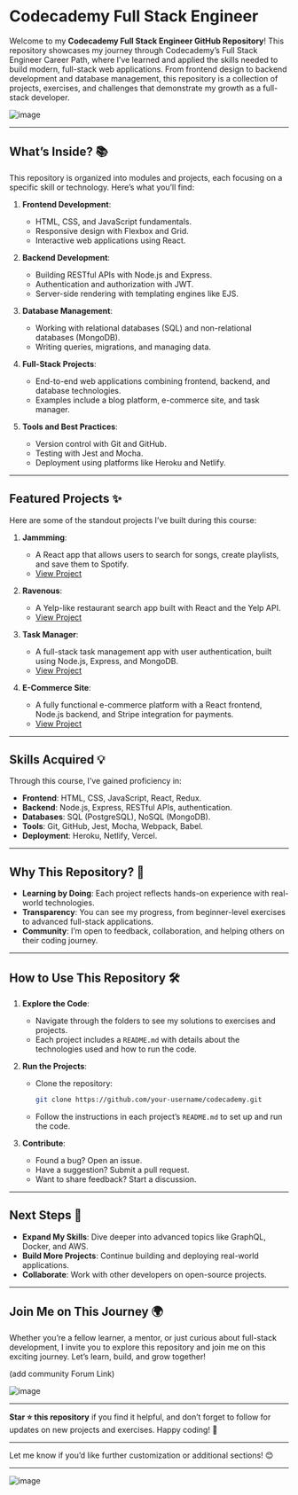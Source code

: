
# **Codecademy Full Stack Engineer**

Welcome to my **Codecademy Full Stack Engineer GitHub Repository**! This repository showcases my journey through Codecademy’s Full Stack Engineer Career Path, where I’ve learned and applied the skills needed to build modern, full-stack web applications. From frontend design to backend development and database management, this repository is a collection of projects, exercises, and challenges that demonstrate my growth as a full-stack developer.

![image](https://github.com/user-attachments/assets/475960e3-7737-4a3b-8bff-d1e35f5fb92d)


---

## **What’s Inside?** 📚

This repository is organized into modules and projects, each focusing on a specific skill or technology. Here’s what you’ll find:

1. **Frontend Development**:
   - HTML, CSS, and JavaScript fundamentals.
   - Responsive design with Flexbox and Grid.
   - Interactive web applications using React.

2. **Backend Development**:
   - Building RESTful APIs with Node.js and Express.
   - Authentication and authorization with JWT.
   - Server-side rendering with templating engines like EJS.

3. **Database Management**:
   - Working with relational databases (SQL) and non-relational databases (MongoDB).
   - Writing queries, migrations, and managing data.

4. **Full-Stack Projects**:
   - End-to-end web applications combining frontend, backend, and database technologies.
   - Examples include a blog platform, e-commerce site, and task manager.

5. **Tools and Best Practices**:
   - Version control with Git and GitHub.
   - Testing with Jest and Mocha.
   - Deployment using platforms like Heroku and Netlify.

---

## **Featured Projects** ✨

Here are some of the standout projects I’ve built during this course:

1. **Jammming**:
   - A React app that allows users to search for songs, create playlists, and save them to Spotify.
   - [View Project](#)

2. **Ravenous**:
   - A Yelp-like restaurant search app built with React and the Yelp API.
   - [View Project](#)

3. **Task Manager**:
   - A full-stack task management app with user authentication, built using Node.js, Express, and MongoDB.
   - [View Project](#)

4. **E-Commerce Site**:
   - A fully functional e-commerce platform with a React frontend, Node.js backend, and Stripe integration for payments.
   - [View Project](#)

---

## **Skills Acquired** 💡

Through this course, I’ve gained proficiency in:

- **Frontend**: HTML, CSS, JavaScript, React, Redux.
- **Backend**: Node.js, Express, RESTful APIs, authentication.
- **Databases**: SQL (PostgreSQL), NoSQL (MongoDB).
- **Tools**: Git, GitHub, Jest, Mocha, Webpack, Babel.
- **Deployment**: Heroku, Netlify, Vercel.

---

## **Why This Repository?** 🌟

- **Learning by Doing**: Each project reflects hands-on experience with real-world technologies.
- **Transparency**: You can see my progress, from beginner-level exercises to advanced full-stack applications.
- **Community**: I’m open to feedback, collaboration, and helping others on their coding journey.

---

## **How to Use This Repository** 🛠️

1. **Explore the Code**:
   - Navigate through the folders to see my solutions to exercises and projects.
   - Each project includes a `README.md` with details about the technologies used and how to run the code.

2. **Run the Projects**:
   - Clone the repository:
     ```bash
     git clone https://github.com/your-username/codecademy.git
     ```
   - Follow the instructions in each project’s `README.md` to set up and run the code.

3. **Contribute**:
   - Found a bug? Open an issue.
   - Have a suggestion? Submit a pull request.
   - Want to share feedback? Start a discussion.

---

## **Next Steps** 🔮

- **Expand My Skills**: Dive deeper into advanced topics like GraphQL, Docker, and AWS.
- **Build More Projects**: Continue building and deploying real-world applications.
- **Collaborate**: Work with other developers on open-source projects.

---

## **Join Me on This Journey** 🌍

Whether you’re a fellow learner, a mentor, or just curious about full-stack development, I invite you to explore this repository and join me on this exciting journey. Let’s learn, build, and grow together!

(add community Forum Link) 

![image](https://github.com/user-attachments/assets/6f36f23a-4630-4287-9995-e838e61f7d2f)

---

**Star ⭐ this repository** if you find it helpful, and don’t forget to follow for updates on new projects and exercises. Happy coding! 🚀

---

Let me know if you’d like further customization or additional sections! 😊

--- 
![image](https://github.com/user-attachments/assets/936bef51-e8ae-49f2-ac60-71402795129b)



